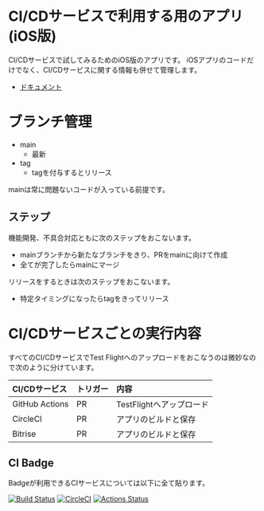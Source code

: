 # CI/CDサービスで利用する用のアプリ(iOS版)
CI/CDサービスで試してみるためのiOS版のアプリです。
iOSアプリのコードだけでなく、CI/CDサービスに関する情報も併せて管理します。

- [ドキュメント](docs/README.md)

# ブランチ管理
 * main
   * 最新
 * tag
   * tagを付与するとリリース

mainは常に問題ないコードが入っている前提です。

## ステップ
機能開発、不具合対応ともに次のステップをおこないます。

 - mainブランチから新たなブランチをきり、PRをmainに向けて作成
 - 全てが完了したらmainにマージ

リリースをするときは次のステップをおこないます。

 - 特定タイミングになったらtagをきってリリース


# CI/CDサービスごとの実行内容
すべてのCI/CDサービスでTest Flightへのアップロードをおこなうのは微妙なので次のように分けています。

|CI/CDサービス|トリガー|内容|
|:----------|:------|:---|
|GitHub Actions|PR|TestFlightへアップロード|
|CircleCI|PR|アプリのビルドと保存|
|Bitrise|PR|アプリのビルドと保存|



## CI Badge
Badgeが利用できるCIサービスについては以下に全て貼ります。

[![Build Status](https://app.bitrise.io/app/fb7c4316-1dfb-44d5-ac7a-f89f726f21ae/status.svg?token=rFf_t59-Mnn6ueX4NTlp_Q)](https://app.bitrise.io/app/fb7c4316-1dfb-44d5-ac7a-f89f726f21ae)
[![CircleCI](https://dl.circleci.com/status-badge/img/gh/tarappo/ci-sample-ios/tree/main.svg?style=svg)](https://dl.circleci.com/status-badge/redirect/gh/tarappo/ci-sample-ios/tree/main)
[![Actions Status](https://github.com/tarappo/ci-sample-ios/actions/workflows/merge.yml/badge.svg)](https://github.com/tarappo/ci-sample-ios/actions)
